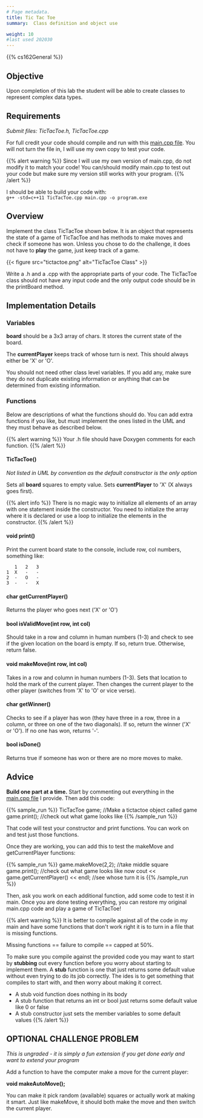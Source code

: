 ```yaml
---
# Page metadata.
title: Tic Tac Toe
summary:  Class definition and object use

weight: 10
#last used 202030
---
```


{{% cs162General %}}

## Objective

Upon completion of this lab the student will be able to create classes to represent complex data types.

## Requirements

*Submit files: TicTacToe.h, TicTacToe.cpp*

For full credit your code should compile and run with this [main.cpp file](main.cpp). You
will not turn the file in, I will use my own copy to test your code.

{{% alert warning %}}
Since I will use my own version of main.cpp, do not modify it to match your code!
You can/should modify main.cpp to test out your code but make sure my version still works
with your program.
{{% /alert %}}

I should be able to build your code with:  
`g++ -std=c++11 TicTacToe.cpp main.cpp -o program.exe`

## Overview

Implement the class TicTacToe shown below. It is an object that represents the
state of a game of TicTacToe and has methods to make moves and check if someone
has won. Unless you chose to do the challenge, it does not have to **play** the
game, just keep track of a game.

{{< figure src="tictactoe.png" alt="TicTacToe Class" >}}

Write a .h and a .cpp with the appropriate parts of your code. The TicTacToe class
should not have any input code and the only output code should be in the printBoard method.

## Implementation Details

### Variables

**board** should be a 3x3 array of chars. It stores the current state of the board.

The **currentPlayer** keeps track of whose turn is next. This should always either
be 'X' or 'O'.

You should not need other class level variables. If you add any, make sure they do not duplicate
existing information or anything that can be determined from existing information.

### Functions

Below are descriptions of what the functions should do. You can add extra functions if you
like, but must implement the ones listed in the UML and they must behave as described below.

{{% alert warning %}}
Your .h file should have Doxygen comments for each function.
{{% /alert %}}

#### TicTacToe()

*Not listed in UML by convention as the default constructor is the only option*

Sets all **board** squares to empty value. Sets **currentPlayer** to 'X' (X always goes first).

{{% alert info %}}
There is no magic way to initialize all elements of an array with one statement inside the
constructor. You need to initialize the array where it is declared or use a loop to initialize
the elements in the constructor.
{{% /alert %}}

#### void print()

Print the current board state to the console, include row, col numbers, something like:

       1   2   3
    1  X   -   -
    2  -   O   -
    3  -   -   X

#### char getCurrentPlayer()

Returns the player who goes next ('X' or 'O')

#### bool isValidMove(int row, int col)

Should take in a row and column in human numbers (1-3) and check to see if the given location
on the board is empty. If so, return true. Otherwise, return false.

#### void makeMove(int row, int col)

Takes in a row and column in human numbers (1-3). Sets that location to hold the mark of the
current player. Then changes the current player to the other player (switches from 'X' to 
'O' or vice verse).

#### char getWinner()

Checks to see if a player has won (they have three in a row, three in a column, or three
on one of the two diagonals). If so, return the winner ('X' or 'O'). If no one has won,
returns '-'.

#### bool isDone()

Returns true if someone has won or there are no more moves to make.

## Advice

**Build one part at a time.** Start by commenting out everything in the [main.cpp file](main.cpp) I provide.
Then add this code:

{{% sample_run %}}
TicTacToe game;                      //Make a tictactoe object called game
game.print();                        //check out what game looks like
{{% /sample_run %}}

That code will test your constructor and print functions. You can work on and test just those functions.

Once they are working, you can add this to test the  makeMove and getCurrentPlayer functions:

{{% sample_run %}}
game.makeMove(2,2);                  //take middle square 
game.print();                        //check out what game looks like now
cout << game.getCurrentPlayer() << endl;  //see whose turn it is
{{% /sample_run %}}

Then, ask you work on each additional function, add some code to test it in main. Once you are done
testing everything, you can restore my original main.cpp code and play a game of TicTacToe!

{{% alert warning %}}
It is better to compile against all of the code in my main and have some functions that don't work right
it is to turn in a file that is missing functions.

Missing functions == failure to compile == capped at 50%.
  
To make sure you compile against the provided code you may want to start by **stubbing** out every
function before you worry about starting to implement them. A **stub** function is one that just
returns some default value without even trying to do its job correctly. The ides is to get something
that compiles to start with, and then worry about making it correct.

* A stub void function does nothing in its body
* A stub function that returns an int or bool just returns some default value like 0 or false
* A stub constructor just sets the member variables to some default values
{{% /alert %}}

## OPTIONAL CHALLENGE PROBLEM

*This is ungraded - it is simply a fun extension if you get done early and want to extend your program*

Add a function to have the computer make a move for the current player:

**void makeAutoMove();**

You can make it pick random (available) squares or actually work at making it smart. Just like
makeMove, it should both make the move and then switch the current player.
